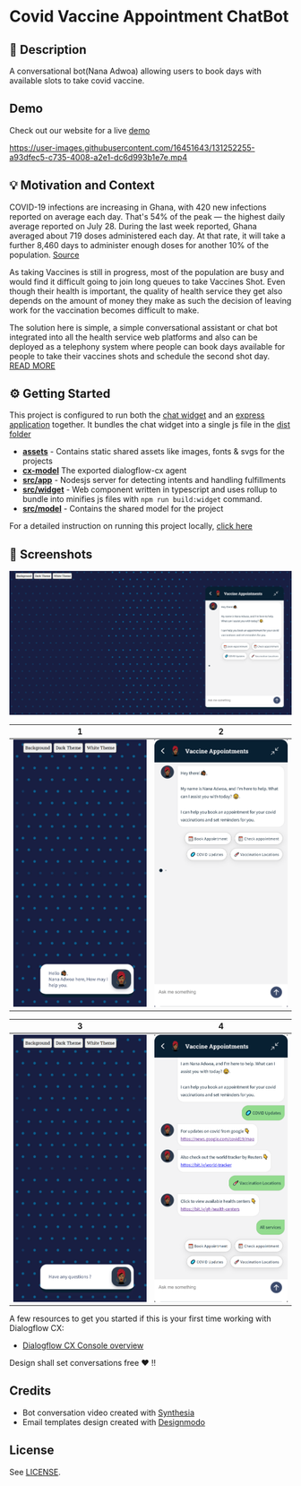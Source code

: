 # Covid Vaccine Appointment ChatBot

<!--- Replace <OWNER> with your Github Username and <REPOSITORY> with the name of your repository. -->
<!--- You can find both of these in the url bar when you open your repository in github. -->

## 📙 Description

A conversational bot(Nana Adwoa) allowing users to book days with available slots to take covid vaccine.

## Demo

Check out our website for a live [demo](https://dfcx-vaccine-appointment.herokuapp.com/)

https://user-images.githubusercontent.com/16451643/131252255-a93dfec5-c735-4008-a2e1-dc6d993b1e7e.mp4

## 💡 Motivation and Context

<!--- Describe your app in one or two sentences -->

COVID-19 infections are increasing in Ghana, with 420 new infections reported on average each day. That's 54% of the peak — the highest daily average reported on July 28. During the last week reported, Ghana averaged about 719 doses administered each day. At that rate, it will take a further 8,460 days to administer enough doses for another 10% of the population. [Source](https://graphics.reuters.com/world-coronavirus-tracker-and-maps/countries-and-territories/ghana/)

As taking Vaccines is still in progress, most of the population are busy and would find it difficult going to join long queues to take Vaccines Shot. Even though their health is important, the quality of health service they get also depends on the amount of money they make as such the decision of leaving work for the vaccination becomes difficult to make.

The solution here is simple, a simple conversational assistant or chat bot integrated into all the health service web platforms and also can be deployed as a telephony system where people can book days available for people to take their vaccines shots and schedule the second shot day. [READ MORE](https://github.com/botchway44/covid-vaccine-appointment/blob/main/PROJECT.md)

## ⚙️ Getting Started

This project is configured to run both the [chat widget](https://github.com/botchway44/covid-vaccine-appointment/tree/main/src/widget) and an [express application](https://github.com/botchway44/covid-vaccine-appointment/tree/main/src/app) together. It bundles the chat widget into a single js file in the [dist folder]()

- **[assets](https://github.com/botchway44/covid-vaccine-appointment/tree/main/assets)** - Contains static shared assets like images, fonts & svgs for the projects
- **[cx-model](https://github.com/botchway44/covid-vaccine-appointment/tree/main/cx-model)** The exported dialogflow-cx agent
- **[src/app](https://github.com/botchway44/covid-vaccine-appointment/tree/main/src/app)** - Nodesjs server for detecting intents and handling fulfillments
- **[src/widget](https://github.com/botchway44/covid-vaccine-appointment/tree/main/src/widget)** - Web component written in typescript and uses rollup to bundle into minifies js files with `npm run build:widget` command.
- **[src/model](https://github.com/botchway44/covid-vaccine-appointment/tree/main/src/models)** - Contains the shared model for the project

For a detailed instruction on running this project locally, [click here](https://github.com/botchway44/covid-vaccine-appointment/blob/main/PROJECT.md#%EF%B8%8F-getting-started)

<!-- ## :bulb: Motivation and Context
Dialogflow CX Competition -->
<!--- What are you especially proud of? -->

## 📸 Screenshots

<img src="assets/images/ss.PNG"/>

| 1                                            | 2                                            |
| -------------------------------------------- | -------------------------------------------- |
| <img src="assets/images/s1.PNG" width="400"> | <img src="assets/images/s2.PNG" width="400"> |

| 3                                            | 4                                            |
| -------------------------------------------- | -------------------------------------------- |
| <img src="assets/images/s3.PNG" width="400"> | <img src="assets/images/s4.PNG" width="400"> |

A few resources to get you started if this is your first time working with Dialogflow CX:

- [Dialogflow CX Console overview](https://cloud.google.com/dialogflow/cx/docs/concept/console)

Design shall set conversations free ❤ !!

## Credits

- Bot conversation video created with [Synthesia](https://www.synthesia.io/request-demo)
- Email templates design created with [Designmodo](https://designmodo.com/postcards/)

## License

See [LICENSE](https://github.com/botchway44/covid-vaccine-appointment/blob/main/LICENSE).
